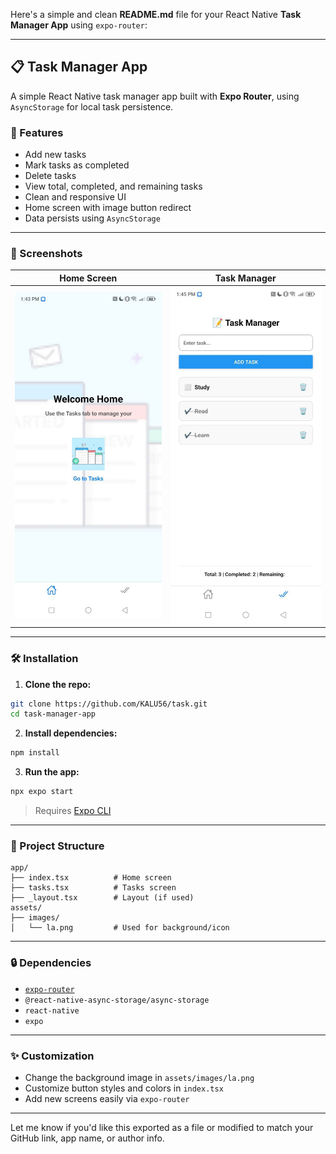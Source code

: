 Here's a simple and clean **README.md** file for your React Native **Task Manager App** using `expo-router`:

---

## 📋 Task Manager App

A simple React Native task manager app built with **Expo Router**, using `AsyncStorage` for local task persistence.

### 🧩 Features

*  Add new tasks
*  Mark tasks as completed
*  Delete tasks
*  View total, completed, and remaining tasks
* Clean and responsive UI
*  Home screen with image button redirect
*  Data persists using `AsyncStorage`

---

### 📸 Screenshots

| Home Screen                            | Task Manager                             |
| -------------------------------------- | ---------------------------------------- |
| ![Home](./task-manager-app/assets/images/tasks.jpg) | ![Tasks](./task-manager-app//assets//images/tasks2.jpg) |

---

### 🛠️ Installation

1. **Clone the repo:**

```bash
git clone https://github.com/KALU56/task.git
cd task-manager-app
```

2. **Install dependencies:**

```bash
npm install
```

3. **Run the app:**

```bash
npx expo start
```

> Requires [Expo CLI](https://docs.expo.dev/get-started/installation/)

---

### 📁 Project Structure

```
app/
├── index.tsx          # Home screen
├── tasks.tsx          # Tasks screen
├── _layout.tsx        # Layout (if used)
assets/
├── images/
│   └── la.png         # Used for background/icon

```

---

### 🔒 Dependencies

* [`expo-router`](https://expo.github.io/router/docs)
* `@react-native-async-storage/async-storage`
* `react-native`
* `expo`

---

### ✨ Customization

* Change the background image in `assets/images/la.png`
* Customize button styles and colors in `index.tsx`
* Add new screens easily via `expo-router`

---


Let me know if you'd like this exported as a file or modified to match your GitHub link, app name, or author info.
